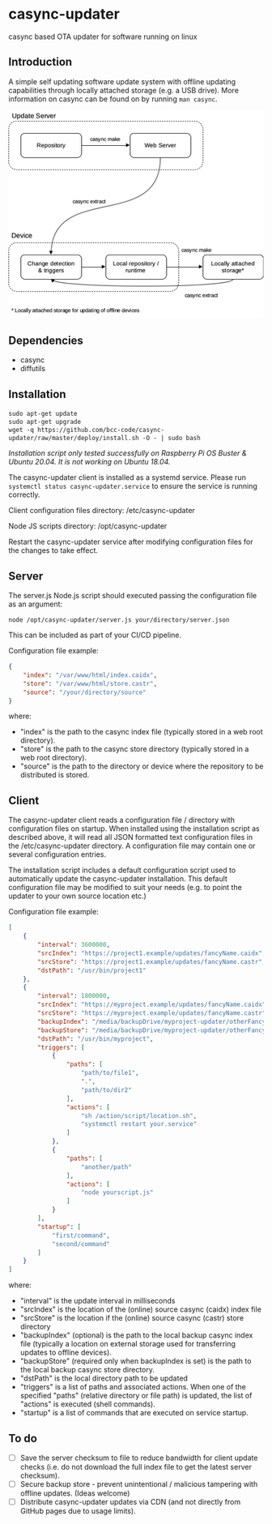 # casync-updater
casync based OTA updater for software running on linux

## Introduction
A simple self updating software update system with offline updating capabilities through locally attached storage (e.g. a USB drive). More information on casync can be found on by running ```man casync```.

![Overview](doc/img/overview.png)

## Dependencies
* casync
* diffutils

## Installation
```shell
sudo apt-get update
sudo apt-get upgrade
wget -q https://github.com/bcc-code/casync-updater/raw/master/deploy/install.sh -O - | sudo bash
```
*Installation script only tested successfully on Raspberry Pi OS Buster & Ubuntu 20.04. It is not working on Ubuntu 18.04.*

The casync-updater client is installed as a systemd service.
Please run ```systemctl status casync-updater.service``` to ensure the service is running correctly.

Client configuration files directory: /etc/casync-updater

Node JS scripts directory: /opt/casync-updater

Restart the casync-updater service after modifying configuration files for the changes to take effect.

## Server
The server.js Node.js script should executed passing the configuration file as an argument:
```console
node /opt/casync-updater/server.js your/directory/server.json
```
This can be included as part of your CI/CD pipeline.

Configuration file example:
```json
{
    "index": "/var/www/html/index.caidx",
    "store": "/var/www/html/store.castr",
    "source": "/your/directory/source"
}
```
where:
* "index" is the path to the casync index file (typically stored in a web root directory).
* "store" is the path to the casync store directory (typically stored in a web root directory).
* "source" is the path to the directory or device where the repository to be distributed is stored.

## Client
The casync-updater client reads a configuration file / directory with configuration files on startup. When installed using the installation script as described above, it will read all JSON formatted text configuration files in the /etc/casync-updater directory.
A configuration file may contain one or several configuration entries.

The installation script includes a default configuration script used to automatically update the casync-updater installation. This default configuration file may be modified to suit your needs (e.g. to point the updater to your own source location etc.)

Configuration file example:
```json
[
    {
        "interval": 3600000,
        "srcIndex": "https://project1.example/updates/fancyName.caidx",
        "srcStore": "https://project1.example/updates/fancyName.castr",
        "dstPath": "/usr/bin/project1"
    },
    {
        "interval": 1800000,
        "srcIndex": "https://myproject.example/updates/fancyName.caidx",
        "srcStore": "https://myproject.example/updates/fancyName.castr",
        "backupIndex": "/media/backupDrive/myproject-updater/otherFancyName.caidx",
        "backupStore": "/media/backupDrive/myproject-updater/otherFancyName.castr",
        "dstPath": "/usr/bin/myproject",
        "triggers": [
            {
                "paths": [
                    "path/to/file1",
                    ".",
                    "path/to/dir2"
                ],
                "actions": [
                    "sh /action/script/location.sh",
                    "systemctl restart your.service"
                ]
            },
            {
                "paths": [
                    "another/path"
                ],
                "actions": [
                    "node yourscript.js"
                ]
            }
        ],
        "startup": [
            "first/command",
            "second/command"
        ]
    }
]
```
where:
* "interval" is the update interval in milliseconds
* "srcIndex" is the location of the (online) source casync (caidx) index file
* "srcStore" is the location if the (online) source casync (castr) store directory
* "backupIndex" (optional) is the path to the local backup casync index file (typically a location on external storage used for transferring updates to offline devices).
* "backupStore" (required only when backupIndex is set) is the path to the local backup casync store directory.
* "dstPath" is the local directory path to be updated
* "triggers" is a list of paths and associated actions. When one of the specified "paths" (relative directory or file path) is updated, the list of "actions" is executed (shell commands).
* "startup" is a list of commands that are executed on service startup.

## To do
- [ ] Save the server checksum to file to reduce bandwidth for client update checks (i.e. do not download the full index file to get the latest server checksum).
- [ ] Secure backup store - prevent unintentional / malicious tampering with offline updates. (Ideas welcome)
- [ ] Distribute casync-updater updates via CDN (and not directly from GitHub pages due to usage limits).
